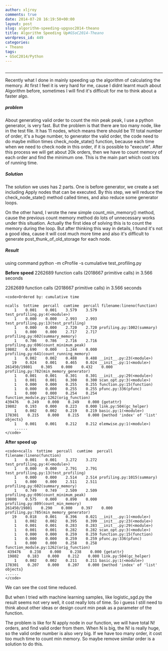```yaml
---
author: xljroy
comments: true
date: 2014-07-28 16:19:50+00:00
layout: post
slug: algorithm-speeding-upgsoc2014-theano
title: Algorithm Speeding Up#GSoC2014-Theano
wordpress_id: 449
categories:
- Theano
tags:
- GSoC2014/Python
---
```


## 





* * *




Recently what I done in mainly speeding up the algorithm of calculating the memory. At first I feel it is very hard for me, cause I didnt learnt much about Algorithm before, sometimes I will find it's difficult for me to think about a faster algo.





##### problem




About generating valid order to count the min peak peak, I use a python generator, is very fast. But the problem is that there are too many node, like in the test file. It has 11 nodes, which means there should be 11! total number of order, it's a huge number, to generator the valid order, the code need to do maybe million times check_node_state() function, because each time when we need to check node in this order, if it is possible to "execute". After this process we will get about 20k orders, then we have to count memory of each order and find the minimum one. This is the main part which cost lots of running time.





##### Solution




The solution we uses has 2 parts. One is before generator, we create a set including Apply nodes that can be executed. By this step, we will reduce the check_node_state() method called times, and also reduce some generator loops.




On the other hand, I wrote the new simple count_min_memory() method, cause the previous count memory method do lots of unnecessary works under this situation. Actually the first idea of solving this is to count the memory during the loop. But after thinking this way in details, I found it's not a good idea, cause it will cost much more time and also it's difficult to generate post_thunk_of_old_storage for each node.





##### Result




using command python -m cProfile -s cumulative test_profiling.py




**Before speed** 2262689 function calls (2018667 primitive calls) in 3.566 seconds




2262689 function calls (2018667 primitive calls) in 3.566 seconds




    
    <code>Ordered by: cumulative time
    
    ncalls  tottime  percall  cumtime  percall filename:lineno(function)
        1    0.001    0.001    3.579    3.579 test_profiling.py:4(<module>)
        1    0.000    0.000    2.993    2.993 test_profiling.py:13(test_profiling)
        1    0.000    0.000    2.720    2.720 profiling.py:1002(summary)
        1    0.000    0.000    2.717    2.717 profiling.py:602(summary_memory)
        1    0.786    0.786    2.716    2.716 profiling.py:696(count_minimum_peak)
    19802    0.690    0.000    1.244    0.000 profiling.py:641(count_running_memory)
        1    0.002    0.002    0.488    0.488 __init__.py:23(<module>)
       19    0.024    0.001    0.465    0.024 __init__.py:1(<module>)
    261450/19801    0.305    0.000    0.432    0.000 profiling.py:782(min_memory_generator)
        1    0.001    0.001    0.301    0.301 __init__.py:29(<module>)
        1    0.001    0.001    0.300    0.300 scan_opt.py:3(<module>)
        1    0.000    0.000    0.255    0.255 function.py:15(function)
        1    0.000    0.000    0.255    0.255 pfunc.py:336(pfunc)
        1    0.000    0.000    0.254    0.254 function_module.py:1262(orig_function)
    439476    0.249    0.000    0.249    0.000 {getattr}
    19802    0.193    0.000    0.223    0.000 link.py:504(gc_helper)
        1    0.002    0.002    0.219    0.219 basic.py:1(<module>)
    178301    0.215    0.000    0.215    0.000 {method 'index' of 'list' objects}
        1    0.001    0.001    0.212    0.212 elemwise.py:1(<module>)
        ......
    </code>




**After speed up**




    
    <code>ncalls  tottime  percall  cumtime  percall filename:lineno(function)
        1    0.001    0.001    3.272    3.272 test_profiling.py:4(<module>)
        1    0.000    0.000    2.791    2.791 test_profiling.py:13(test_profiling)
        1    0.000    0.000    2.514    2.514 profiling.py:1015(summary)
        1    0.000    0.000    2.511    2.511 profiling.py:602(summary_memory)
        1    0.749    0.749    2.509    2.509 profiling.py:696(count_minimum_peak)
    19800    0.575    0.000    0.890    0.000 profiling.py:809(count_min_memory)
    261450/19801    0.290    0.000    0.397    0.000 profiling.py:785(min_memory_generator)
       19    0.018    0.001    0.396    0.021 __init__.py:1(<module>)
        1    0.002    0.002    0.395    0.399 __init__.py:23(<module>)
        1    0.001    0.001    0.283    0.283 __init__.py:29(<module>)
        1    0.001    0.001    0.282    0.282 scan_opt.py:3(<module>)
        1    0.000    0.000    0.259    0.259 function.py:15(function)
        1    0.000    0.000    0.259    0.259 pfunc.py:336(pfunc)
        1    0.000    0.000    0.258    0.258 function_module.py:1262(orig_function)
     439476    0.238    0.000    0.238    0.000 {getattr}
     19802    0.183    0.000    0.212    0.000 link.py:504(gc_helper)
        1    0.002    0.002    0.211    0.211 basic.py:1(<module>)
    178301    0.207    0.000    0.207    0.000 {method 'index' of 'list' objects}
    ......
    </code>




We can see the cost time reduced.




But when I tried with machine learning samples, like logistic_sgd.py the result seems not very well, it cost really lots of time. So i guess I still need to think about other ideas or design count min peak as a parameter of the function.




The problem is like for N apply node in our function, we will have total N! orders, and find valid order from them. When N is big, the N! is really huge, so the valid order number is also very big. If we have too many order, it cost too much time to count min memory. So maybe remove similar order is a solution to do this.
